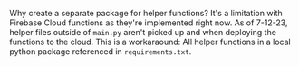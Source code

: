 Why create a separate package for helper functions? It's a limitation with Firebase Cloud functions as they're implemented right now. As of 7-12-23, helper files outside of `main.py` aren't picked up and when deploying the functions to the cloud. This is a workaraound: All helper functions in a local python package referenced in `requirements.txt`. 